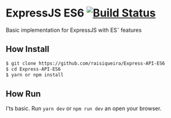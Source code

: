 # ExpressJS ES6 [![Build Status](https://travis-ci.com/raisiqueira/Express-API-ES6.svg?token=iqK3AgxsRnMyQKqxrgbd&branch=master)](https://travis-ci.com/raisiqueira/Express-API-ES6)

Basic implementation for ExpressJS with ESˆ features

## How Install

```bash
$ git clone https://github.com/raisiqueira/Express-API-ES6
$ cd Express-API-ES6
$ yarn or npm install 
```

## How Run

I'ts basic. Run `yarn dev` or `npm run dev` an open your browser.
